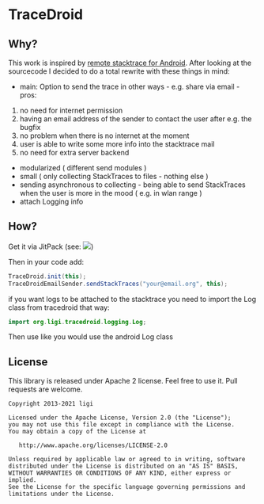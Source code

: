 TraceDroid
==========

Why?
----

This work is inspired by [remote stacktrace for Android][1]. After looking at the sourcecode I decided to do a total rewrite with these things in mind:

 - main: Option to send the trace in other ways - e.g. share via email - pros:
  1. no need for internet permission
  2. having an email address of the sender to contact the user after e.g. the bugfix
  3. no problem when there is no internet at the moment
  4. user is able to write some more info into the stacktrace mail
  5. no need for extra server backend
 - modularized ( different send modules )
 - small ( only collecting StackTraces to files - nothing else )
 - sending asynchronous to collecting - being able to send StackTraces when the user is more in the mood ( e.g. in wlan range )
 - attach Logging info

How?
----

Get it via JitPack (see: [![](https://jitpack.io/v/ligi/tracedroid.svg)](https://jitpack.io/#ligi/tracedroid))
 
Then in your code add:

```java
TraceDroid.init(this);
TraceDroidEmailSender.sendStackTraces("your@email.org", this);
```

if you want logs to be attached to the stacktrace you need to import the Log class from tracedroid that way:

```java
import org.ligi.tracedroid.logging.Log;
```

Then use like you would use the android Log class

License
-------

This library is released under Apache 2 license. Feel free to use it. Pull requests are welcome.


    Copyright 2013-2021 ligi

    Licensed under the Apache License, Version 2.0 (the "License");
    you may not use this file except in compliance with the License.
    You may obtain a copy of the License at

       http://www.apache.org/licenses/LICENSE-2.0

    Unless required by applicable law or agreed to in writing, software
    distributed under the License is distributed on an "AS IS" BASIS,
    WITHOUT WARRANTIES OR CONDITIONS OF ANY KIND, either express or implied.
    See the License for the specific language governing permissions and
    limitations under the License.

[1]: http://code.google.com/p/android-remote-stacktrace/
